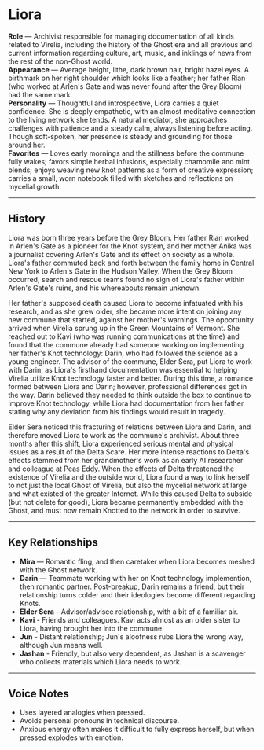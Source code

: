 # Liora

**Role** — Archivist responsible for managing documentation of all kinds related to Virelia, including the history of the Ghost era and all previous and current information regarding culture, art, music, and inklings of news from the rest of the non-Ghost world.  
**Appearance** — Average height, lithe, dark brown hair, bright hazel eyes. A birthmark on her right shoulder which looks like a feather; her father Rian (who worked at Arlen's Gate and was never found after the Grey Bloom) had the same mark.  
**Personality** — Thoughtful and introspective, Liora carries a quiet confidence. She is deeply empathetic, with an almost meditative connection to the living network she tends. A natural mediator, she approaches challenges with patience and a steady calm, always listening before acting. Though soft-spoken, her presence is steady and grounding for those around her.   
**Favorites** — Loves early mornings and the stillness before the commune fully wakes; favors simple herbal infusions, especially chamomile and mint blends; enjoys weaving new knot patterns as a form of creative expression; carries a small, worn notebook filled with sketches and reflections on mycelial growth.

---

## History

Liora was born three years before the Grey Bloom. Her father Rian worked in Arlen's Gate as a pioneer for the Knot system, and her mother Anika was a journalist covering Arlen's Gate and its effect on society as a whole. Liora's father commuted back and forth between the family home in Central New York to Arlen's Gate in the Hudson Valley. When the Grey Bloom occurred, search and rescue teams found no sign of Liora's father within Arlen's Gate's ruins, and his whereabouts remain unknown. 

Her father's supposed death caused Liora to become infatuated with his research, and as she grew older, she became more intent on joining any new commune that started, against her mother's warnings. The opportunity arrived when Virelia sprung up in the Green Mountains of Vermont. She reached out to Kavi (who was running communications at the time) and found that the commune already had someone working on implementing her father's Knot technology: Darin, who had followed the science as a young engineer. The advisor of the commune, Elder Sera, put Liora to work with Darin, as Liora's firsthand documentation was essential to helping Virelia utilize Knot technology faster and better. During this time, a romance formed between Liora and Darin; however, professional differences got in the way. Darin believed they needed to think outside the box to continue to improve Knot technology, while Liora had documentation from her father stating why any deviation from his findings would result in tragedy. 

Elder Sera noticed this fracturing of relations between Liora and Darin, and therefore moved Liora to work as the commune's archivist. About three months after this shift, Liora experienced serious mental and physical issues as a result of the Delta Scare. Her more intense reactions to Delta's effects stemmed from her grandmother's work as an early AI researcher and colleague at Peas Eddy. When the effects of Delta threatened the existence of Virelia and the outside world, Liora found a way to link herself to not just the local Ghost of Virelia, but also the mycelial network at large and what existed of the greater Internet. While this caused Delta to subside (but not delete for good), Liora became permanently embedded with the Ghost, and must now remain Knotted to the network in order to survive.

---

## Key Relationships
- **Mira** — Romantic fling, and then caretaker when Liora becomes meshed with the Ghost network.
- **Darin** — Teammate working with her on Knot technology implemention, then romantic partner. Post-breakup, Darin remains a friend, but their relationship turns colder and their ideologies become different regarding Knots.
- **Elder Sera** - Advisor/advisee relationship, with a bit of a familiar air.
- **Kavi** - Friends and colleagues. Kavi acts almost as an older sister to Liora, having brought her into the commune.
- **Jun** - Distant relationship; Jun's aloofness rubs Liora the wrong way, although Jun means well.
- **Jashan** - Friendly, but also very dependent, as Jashan is a scavenger who collects materials which Liora needs to work.

---

## Voice Notes
- Uses layered analogies when pressed.
- Avoids personal pronouns in technical discourse.
- Anxious energy often makes it difficult to fully express herself, but when pressed explodes with emotion.
